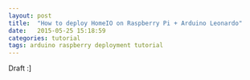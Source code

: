 ```yaml
---
layout: post
title:  "How to deploy HomeIO on Raspberry Pi + Arduino Leonardo"
date:   2015-05-25 15:18:59
categories: tutorial
tags: arduino raspberry deployment tutorial
---
```


Draft :]